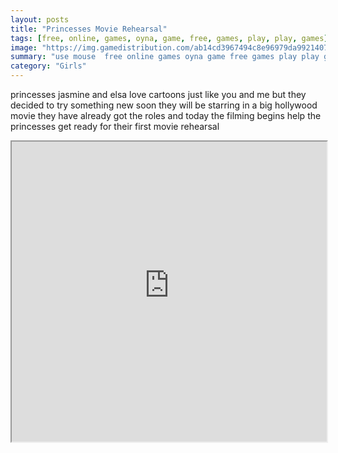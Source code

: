 ```yaml
---
layout: posts
title: "Princesses Movie Rehearsal"
tags: [free, online, games, oyna, game, free, games, play, play, games]
image: "https://img.gamedistribution.com/ab14cd3967494c8e96979da992140706.jpg"
summary: "use mouse  free online games oyna game free games play play games"
category: "Girls"
---
```


princesses jasmine and elsa love cartoons just like you and me but they decided to try something new soon they will be starring in a big hollywood movie they have already got the roles and today the filming begins help the princesses get ready for their first movie rehearsal

<iframe width="100%" height="480px;" src="https://html5.gamedistribution.com/ab14cd3967494c8e96979da992140706/"></iframe>